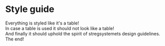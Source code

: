 # Style guide
Everything is styled like it's a table!  
In case a table is used it should not look like a table!  
And finally it should uphold the spirit of stregsystemets design guidelines.  
The end!
